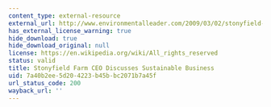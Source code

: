 ```yaml
---
content_type: external-resource
external_url: http://www.environmentalleader.com/2009/03/02/stonyfield-farm-ceo-discusses-sustainable-business/
has_external_license_warning: true
hide_download: true
hide_download_original: null
license: https://en.wikipedia.org/wiki/All_rights_reserved
status: valid
title: Stonyfield Farm CEO Discusses Sustainable Business
uid: 7a40b2ee-5d20-4223-b45b-bc2071b7a45f
url_status_code: 200
wayback_url: ''
---
```


